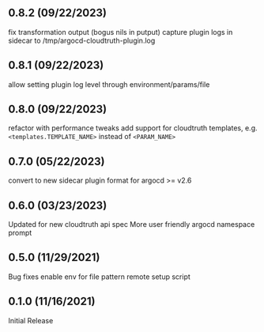 0.8.2 (09/22/2023)
------------------

fix transformation output (bogus nils in putput)
capture plugin logs in sidecar to /tmp/argocd-cloudtruth-plugin.log

0.8.1 (09/22/2023)
------------------

allow setting plugin log level through environment/params/file

0.8.0 (09/22/2023)
------------------

refactor with performance tweaks
add support for cloudtruth templates, e.g. `<templates.TEMPLATE_NAME>` instead of `<PARAM_NAME>`

0.7.0 (05/22/2023)
------------------

convert to new sidecar plugin format for argocd >= v2.6

0.6.0 (03/23/2023)
------------------

Updated for new cloudtruth api spec
More user friendly argocd namespace prompt

0.5.0 (11/29/2021)
------------------

Bug fixes
enable env for file pattern
remote setup script


0.1.0 (11/16/2021)
------------------

Initial Release
